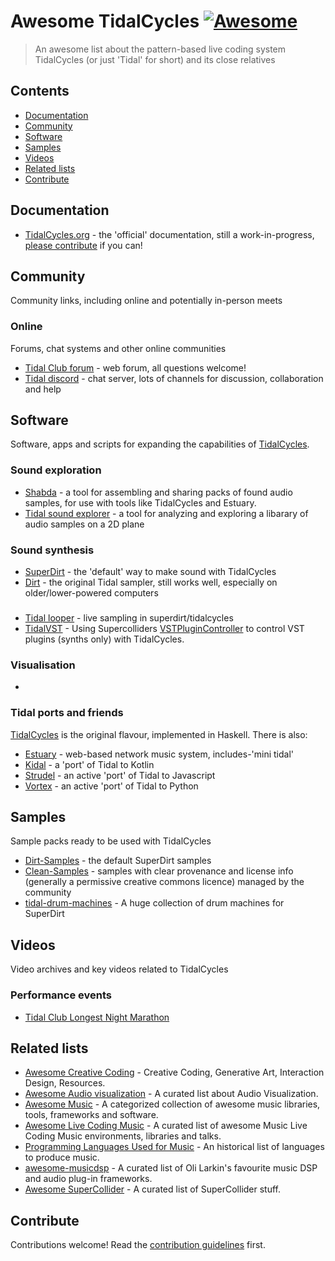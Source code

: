 # Awesome TidalCycles [![Awesome](https://awesome.re/badge.svg)](https://awesome.re)

> An awesome list about the pattern-based live coding system TidalCycles (or just 'Tidal' for short) and its close relatives


## Contents

- [Documentation](#documentation)
- [Community](#community)
- [Software](#software)
- [Samples](#samples)
- [Videos](#videos)
- [Related lists](#related-lists)
- [Contribute](#contribute)

## Documentation

- [TidalCycles.org](https://tidalcycles.org) - the 'official' documentation, still a work-in-progress, [please contribute](https://github.com/tidalcycles/tidal-doc/) if you can!

## Community

Community links, including online and potentially in-person meets

### Online

Forums, chat systems and other online communities

- [Tidal Club forum](https://club.tidalcycles.org/) - web forum, all questions welcome!
- [Tidal discord](https://discord.com/invite/CqWhZEfNbq) - chat server, lots of channels for discussion, collaboration and help 

## Software

Software, apps and scripts for expanding the capabilities of [TidalCycles](https://tidalcycles.org).

### Sound exploration

- [Shabda](https://shabda.ndre.gr/) - a tool for assembling and sharing packs of found audio samples, for use with tools like TidalCycles and Estuary.
- [Tidal sound explorer](https://github.com/ShaiRosenblit/tidal-sound-explorer) - a tool for analyzing and exploring a libarary of audio samples on a 2D plane

### Sound synthesis

- [SuperDirt](https://github.com/musikinformatik/superdirt) - the 'default' way to make sound with TidalCycles
- [Dirt](https://github.com/tidalcycles/dirt) - the original Tidal sampler, still works well, especially on older/lower-powered computers

###

- [Tidal looper](https://github.com/thgrund/tidal-looper) - live sampling in superdirt/tidalcycles
- [TidalVST](https://github.com/thgrund/TidalVST) - Using Supercolliders [VSTPluginController](https://git.iem.at/pd/vstplugin/-/releases) to control VST plugins (synths only) with TidalCycles.


### Visualisation

- 

### Tidal ports and friends

[TidalCycles](https://tidalcycles.org) is the original flavour, implemented in Haskell. There is also:

- [Estuary](https://estuary.mcmaster.ca/) - web-based network music system, includes-'mini tidal'
- [Kidal](https://gitlab.com/ndr_brt/kidal) - a 'port' of Tidal to Kotlin
- [Strudel](https://strudel.tidalcycles.org) - an active 'port' of Tidal to Javascript
- [Vortex](https://github.com/tidalcycles/vortex/) - an active 'port' of Tidal to Python

## Samples

Sample packs ready to be used with TidalCycles

- [Dirt-Samples](https://github.com/tidalcycles/Dirt-Samples) - the default SuperDirt samples
- [Clean-Samples](https://github.com/tidalcycles/Clean-Samples) - samples with clear provenance and license info (generally a permissive creative commons licence) managed by the community
- [tidal-drum-machines](https://github.com/ritchse/tidal-drum-machines) - A huge collection of drum machines for SuperDirt

## Videos

Video archives and key videos related to TidalCycles

### Performance events

- [Tidal Club Longest Night Marathon](https://youtube.com/playlist?list=PLMBIpibV-wQIrjhBgxrwXTnoFpw-PWzNp)

## Related lists

- [Awesome Creative Coding](https://github.com/terkelg/awesome-creative-coding) - Creative Coding, Generative Art, Interaction Design, Resources.
- [Awesome Audio visualization](https://github.com/willianjusten/awesome-audio-visualization) - A curated list about Audio Visualization.
- [Awesome Music](https://github.com/ciconia/awesome-music) - A categorized collection of awesome music libraries, tools, frameworks and software.
- [Awesome Live Coding Music](https://github.com/pjagielski/awesome-live-coding-music) - A curated list of awesome Music Live Coding Music environments, libraries and talks.
- [Programming Languages Used for Music](http://www.nosuch.com/plum/cgi/showlist.cgi?sort=name&concise=yes) - An historical list of languages to produce music.
- [awesome-musicdsp](https://github.com/olilarkin/awesome-musicdsp) - A curated list of Oli Larkin's favourite music DSP and audio plug-in frameworks.
- [Awesome SuperCollider](https://github.com/madskjeldgaard/awesome-supercollider) - A curated list of SuperCollider stuff.

## Contribute

Contributions welcome! Read the [contribution guidelines](contributing.md) first.
